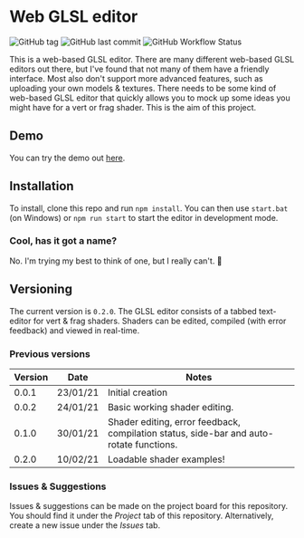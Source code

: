 # Web GLSL editor
![GitHub tag](https://img.shields.io/github/v/tag/blewert/webglsl-editor)
![GitHub last commit](https://img.shields.io/github/last-commit/blewert/webglsl-editor)
![GitHub Workflow Status](https://img.shields.io/github/workflow/status/blewert/webglsl-editor/Build%20and%20Deploy)

This is a web-based GLSL editor. There are many different web-based GLSL editors out there, but I've found that not many of them have a friendly interface. Most also don't support more advanced features, such as uploading your own models & textures.
There needs to be some kind of web-based GLSL editor that quickly allows you to mock up some ideas you might have for a vert or frag shader. This is the aim of this project.

## Demo
You can try the demo out [here](https://blewert.github.io/webglsl-editor/).

## Installation
To install, clone this repo and run `npm install`. You can then use `start.bat` (on Windows) or `npm run start` to start the editor in development mode.

### Cool, has it got a name?
No. I'm trying my best to think of one, but I really can't. 🤔

## Versioning
The current version is `0.2.0`. The GLSL editor consists of a tabbed text-editor for vert & frag shaders. Shaders can be edited, compiled (with error feedback) and viewed in real-time.

### Previous versions
| Version | Date | Notes  |
| ------- | ---- | ------ |
| 0.0.1   | 23/01/21 | Initial creation
| 0.0.2   | 24/01/21 | Basic working shader editing.
| 0.1.0   | 30/01/21 | Shader editing, error feedback, compilation status, side-bar and auto-rotate functions.
| 0.2.0   | 10/02/21 | Loadable shader examples!

### Issues & Suggestions
Issues & suggestions can be made on the project board for this repository. You should find it under the *Project* tab of this repository. Alternatively, create a new issue under the *Issues* tab.
